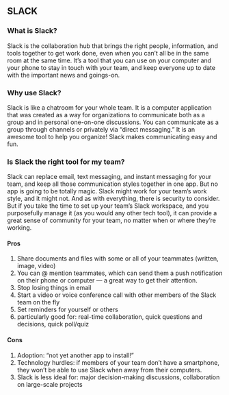 ## SLACK


### What is Slack?
Slack is the collaboration hub that brings the right people, information, and tools together to get work done, 
even when you can’t all be in the same room at the same time. It’s a tool that you can 
use on your computer and your phone to stay in touch with your team, and keep everyone up to date with 
the important news and goings-on.

### Why use Slack?
Slack is like a chatroom for your whole team. It is a computer application that was created as a way for organizations
to communicate both as a group and in personal one-on-one discussions. 
You can communicate as a group through channels or privately via “direct messaging.” 
It is an awesome tool to help you organize! Slack makes communicating easy and fun.


### Is Slack the right tool for my team?
Slack can replace email, text messaging, and instant messaging for your team, and keep all those communication 
styles together in one app. But no app is going to be totally magic. Slack might work for your team’s work style, 
and it might not. And as with everything, there is security to consider. 
But if you take the time to set up your team’s Slack workspace, and you purposefully manage it (as you would any other tech tool), 
it can provide a great sense of community for your team, no matter when or where they’re working.

#### Pros
1. Share documents and files with some or all of your teammates (written, image, video)
2. You can @ mention teammates, which can send them a push notification on their phone or computer — a great way to get their attention.
3. Stop losing things in email
4. Start a video or voice conference call with other members of the Slack team on the fly
5. Set reminders for yourself or others
6. particularly good for: real-time collaboration, quick questions and decisions, quick poll/quiz

#### Cons
1. Adoption: “not yet another app to install!”
2. Technology hurdles: if members of your team don’t have a smartphone, they won’t be able to use Slack when away from their computers.
3. Slack is less ideal for: major decision-making discussions, collaboration on large-scale projects

